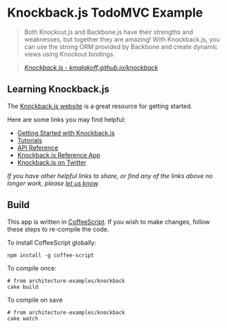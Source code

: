 # Knockback.js TodoMVC Example

> Both Knockout.js and Backbone.js have their strengths and weaknesses, but together they are amazing! With Knockback.js, you can use the strong ORM provided by Backbone and create dynamic views using Knockout bindings.

> _[Knockback.js - kmalakoff.github.io/knockback](http://kmalakoff.github.io/knockback)_


## Learning Knockback.js

The [Knockback.js website](http://kmalakoff.github.io/knockback) is a great resource for getting started.

Here are some links you may find helpful:

* [Getting Started with Knockback.js](http://kmalakoff.github.io/knockback/getting_started_introduction.html)
* [Tutorials](http://kmalakoff.github.io/knockback/tutorials_introduction.html)
* [API Reference](http://kmalakoff.github.io/knockback/doc/index.html)
* [Knockback.js Reference App](http://kmalakoff.github.io/knockback/app_knockback_reference.html)
* [Knockback.js on Twitter](http://twitter.com/knockbackjs)

_If you have other helpful links to share, or find any of the links above no longer work, please [let us know](https://github.com/tastejs/todomvc/issues)._


## Build

This app is written in [CoffeeScript](http://coffeescript.org/). If you wish to make changes, follow these steps to re-compile the code.

To install CoffeeScript globally:

	npm install -g coffee-script

To compile once:

	# from architecture-examples/knockback
	cake build

To compile on save

	# from architecture-examples/knockback
	cake watch
